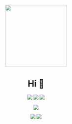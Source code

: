 <!-- Header with cover image -->
<p align="center">
  <img src="https://imgur.com/b16qhpm.png" width="200px">
</p>

<h1 align="center">Hi 👋</h1>

<p align="center">
  <img src="https://img.shields.io/badge/-C%23-239120?style=flat&logo=c-sharp&logoColor=white">
  <img src="https://img.shields.io/badge/-Python-3776AB?style=flat&logo=python&logoColor=white">
  <img src="https://img.shields.io/badge/i_like-you-blue">
</p>
<p align="center">
  <a href="https://www.youtube.com/@codeybyte">
    <img src="https://img.shields.io/badge/YouTube-Subscribe-red?style=flat&logo=youtube&logoColor=white">
  </a>
</p>
<p align="center">
  <img src="https://github-readme-stats.vercel.app/api?username=Yitzhakbuff&show_icons=true&hide_border=true&theme=radical">
  <img src="https://github-readme-stats.vercel.app/api/top-langs/?username=Yitzhakbuff&layout=compact&hide_border=true&theme=radical">
</p>
